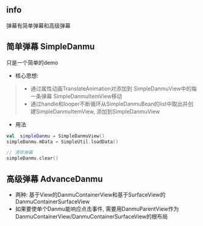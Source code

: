 ## info

弹幕有简单弹幕和高级弹幕

## 简单弹幕 SimpleDanmu
只是一个简单的demo
- 核心思想:
>- 通过属性动画TranslateAnimation对添加到 SimpleDanmuView中的每一条弹幕 SimpleDanmuItemView移动
>- 通过handle和looper不断循环从SimpleDanmuBean的list中取出并创建SimpleDanmuItemView, 添加到SimpleDanmuView
- 用法
```kotlin
val  simpleDanmu = SimpleDanmuView()
simpleDanmu.mData = SimpleUtil.loadData()

// 清除弹幕
simpleDanmu.clear()
```

## 高级弹幕 AdvanceDanmu
- 两种: 基于View的DanmuContainerView和基于SurfaceView的DanmuContainerSurfaceView
- 如果要使单个Danmu能响应点击事件, 需要用DanmuParentView作为DanmuContainerView/DanmuContainerSurfaceView的根布局


